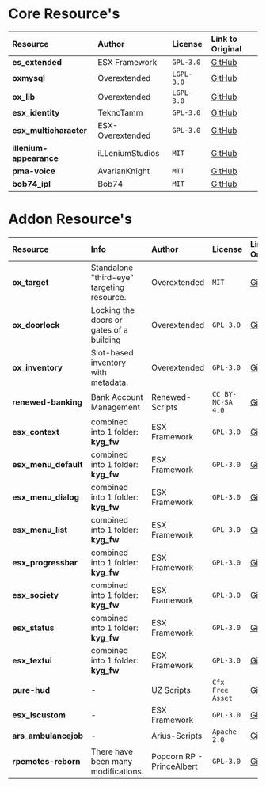 # Core Resource's
| Resource | Author | License | Link to Original |
| :--- | :--- | :--- | :--- |
| **es_extended** | ESX Framework | `GPL-3.0` | [GitHub](https://github.com/esx-framework/esx_core/tree/main/%5Bcore%5D/es_extended) |
| **oxmysql** | Overextended | `LGPL-3.0` | [GitHub](https://github.com/overextended/oxmysql) |
| **ox_lib** | Overextended | `LGPL-3.0` | [GitHub](https://github.com/overextended/ox_lib) |
| **esx_identity** | TeknoTamm | `GPL-3.0` | [GitHub](https://github.com/TeknoTamm/ESX-Identity-Redesign) |
| **esx_multicharacter** | ESX-Overextended | `GPL-3.0` | [GitHub](https://github.com/esx-overextended/esx_multicharacter) |
| **illenium-appearance** | iLLeniumStudios | `MIT` | [GitHub](https://github.com/iLLeniumStudios/illenium-appearance) |
| **pma-voice** | AvarianKnight | `MIT` | [GitHub](https://github.com/AvarianKnight/pma-voice) |
| **bob74_ipl** | Bob74 | `MIT` | [GitHub](https://github.com/Bob74/bob74_ipl) |

# Addon Resource's
| Resource | Info | Author | License | Link to Original |
| :--- | :--- | :--- | :--- | :--- |
| **ox_target** | Standalone "third-eye" targeting resource. | Overextended | `MIT` | [GitHub](https://github.com/overextended/ox_target) |
| **ox_doorlock** | Locking the doors or gates of a building | Overextended | `GPL-3.0` | [GitHub](https://github.com/overextended/ox_doorlock) |
| **ox_inventory** | Slot-based inventory with metadata. | Overextended | `GPL-3.0` | [GitHub](https://github.com/overextended/ox_inventory) |
| **renewed-banking** | Bank Account Management | Renewed-Scripts | `CC BY-NC-SA 4.0` | [GitHub](https://github.com/Renewed-Scripts/Renewed-Banking) |
| **esx_context** | combined into 1 folder: **kyg_fw** | ESX Framework | `GPL-3.0` | [GitHub](https://github.com/esx-framework/esx_core) |
| **esx_menu_default** | combined into 1 folder: **kyg_fw** | ESX Framework | `GPL-3.0` | [GitHub](https://github.com/esx-framework/esx_core) |
| **esx_menu_dialog** | combined into 1 folder: **kyg_fw** | ESX Framework | `GPL-3.0` | [GitHub](https://github.com/esx-framework/esx_core) |
| **esx_menu_list** | combined into 1 folder: **kyg_fw** | ESX Framework | `GPL-3.0` | [GitHub](https://github.com/esx-framework/esx_core) |
| **esx_progressbar** | combined into 1 folder: **kyg_fw** | ESX Framework | `GPL-3.0` | [GitHub](https://github.com/esx-framework/esx_core) |
| **esx_society** | combined into 1 folder: **kyg_fw** | ESX Framework | `GPL-3.0` | [GitHub](https://github.com/esx-framework/ESX-Legacy-Addons) |
| **esx_status** | combined into 1 folder: **kyg_fw** | ESX Framework | `GPL-3.0` | [GitHub](https://github.com/esx-framework/ESX-Legacy-Addons) |
| **esx_textui** | combined into 1 folder: **kyg_fw** | ESX Framework | `GPL-3.0` | [GitHub](https://github.com/esx-framework/esx_core) |
| **pure-hud** | - | UZ Scripts | `Cfx Free Asset` | [GitHub](https://uz-scripts.com/scripts/pure-hud) |
| **esx_lscustom** | - | ESX Framework | `GPL-3.0` | [GitHub](https://github.com/esx-framework/ESX-Legacy-Addons) |
| **ars_ambulancejob** | - | Arius-Scripts | `Apache-2.0` | [GitHub](https://github.com/Arius-Scripts/ars_ambulancejob) |
| **rpemotes-reborn** | There have been many modifications. | Popcorn RP - PrinceAlbert | `GPL-3.0` | [GitHub](https://github.com/alberttheprince/rpemotes-reborn) |